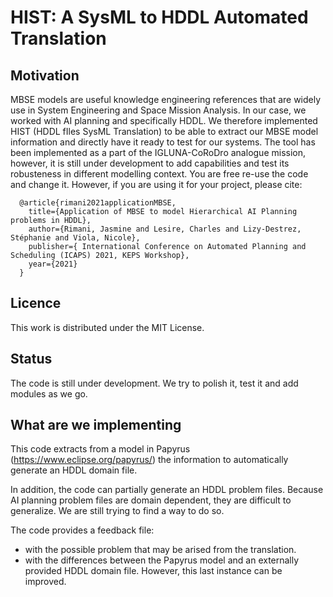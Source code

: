 # HIST: A SysML to HDDL Automated Translation 

## Motivation
MBSE models are useful knowledge engineering references that are widely use in System Engineering and Space Mission Analysis. 
In our case, we worked with AI planning and specifically HDDL.
We therefore implemented HIST (HDDL fIles SysML Translation) to be able to extract our MBSE model information and directly have it ready to test for our systems.
The tool has been implemented as a part of the IGLUNA-CoRoDro analogue mission, however, it is still under development to add capabilities and test its robusteness in different modelling context. 
You are free re-use the code and change it. However, if you are using it for your project, please cite:
```
  @article{rimani2021applicationMBSE,
    title={Application of MBSE to model Hierarchical AI Planning problems in HDDL},
    author={Rimani, Jasmine and Lesire, Charles and Lizy-Destrez, Stéphanie and Viola, Nicole},
    publisher={ International Conference on Automated Planning and Scheduling (ICAPS) 2021, KEPS Workshop},
    year={2021}
  }
```
## Licence 
This work is distributed under the MIT License.

## Status
The code is still under development. We try to polish it, test it and add modules as we go. 

## What are we implementing
This code extracts from a model in Papyrus (https://www.eclipse.org/papyrus/) the information to automatically generate an HDDL domain file. 

In addition, the code can partially generate an HDDL problem files. Because AI planning problem files are domain dependent, they are difficult to generalize. We are still trying to find a way to do so.

The code provides a feedback file:
  - with the possible problem that may be arised from the translation.
  - with the differences between the Papyrus model and an externally provided HDDL domain file. However, this last instance can be improved. 
